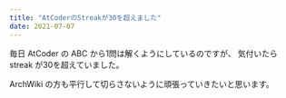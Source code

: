 ```yaml
---
title: "AtCoderのStreakが30を超えました"
date: 2021-07-07
---
```


毎日 AtCoder の ABC から1問は解くようにしているのですが、
気付いたら streak が30を超えていました。

ArchWiki の方も平行して切らさないように頑張っていきたいと思います。
